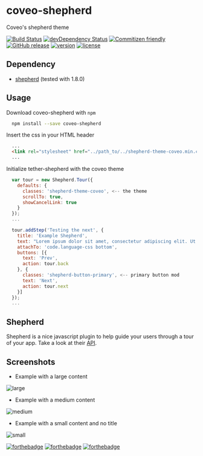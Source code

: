 # coveo-shepherd

Coveo's shepherd theme


[![Build Status](https://travis-ci.org/coveo/coveo-shepherd.svg?branch=master)](https://travis-ci.org/coveo/coveo-shepherd)
[![devDependency Status](https://david-dm.org/coveo/coveo-shepherd/dev-status.svg)](https://david-dm.org/coveo/coveo-shepherd#info=devDependencies)
[![Commitizen friendly](https://img.shields.io/badge/commitizen-friendly-brightgreen.svg)](http://commitizen.github.io/cz-cli/)
[![GitHub release](https://img.shields.io/github/release/coveo/coveo-shepherd.svg)](https://github.com/coveo/coveo-shepherd/releases/)
[![version](https://img.shields.io/npm/v/coveo-shepherd.svg)](https://www.npmjs.org/package/coveo-shepherd)
[![license](https://img.shields.io/github/license/coveo/coveo-shepherd.svg)](https://github.com/coveo/coveo-shepherd/blob/master/LICENSE)


## Dependency

- [shepherd](https://github.com/HubSpot/shepherd) (tested with 1.8.0)

## Usage

Download coveo-shepherd with `npm`

```sh
  npm install --save coveo-shepherd
```

Insert the css in your HTML header

```html
  ...
  <link rel="stylesheet" href="../path_to/../shepherd-theme-coveo.min.css">
  ...
```

Initialize tether-shepherd with the coveo theme

```js
  var tour = new Shepherd.Tour({
    defaults: {
      classes: 'shepherd-theme-coveo', <-- the theme
      scrollTo: true,
      showCancelLink: true
    }
  });
  ...

  tour.addStep('Testing the next', {
    title: 'Example Shepherd',
    text: "Lorem ipsum dolor sit amet, consectetur adipiscing elit. Ut laoreet quam et ante aliquam, et sagittis ipsum sagittis. Nulla sed luctus arcu.<br/><br/>Donec tincidunt elementum euismod. Praesent pulvinar aliquam dui, sit amet tempus est convallis vel. Quisque consectetur ullamcorper tincidunt. Integer enim urna, facilisis vel imperdiet vitae, maximus quis nisi.",
    attachTo: 'code.language-css bottom',
    buttons: [{
      text: 'Prev',
      action: tour.back
    }, {
      classes: 'shepherd-button-primary', <-- primary button mod
      text: 'Next',
      action: tour.next
    }]
  });
  ...
```

## Shepherd

Shepherd is a nice javascript plugin to help guide your users through a tour of your app.
Take a look at their [API](http://github.hubspot.com/shepherd/).

## Screenshots

- Example with a large content

![large](https://raw.github.com/coveo/coveo-shepherd/screenshots/images/large.png)

- Example with a medium content

![medium](https://raw.github.com/coveo/coveo-shepherd/screenshots/images/medium.png)

- Example with a small content and no title

![small](https://raw.github.com/coveo/coveo-shepherd/screenshots/images/small.png)

[![forthebadge](http://forthebadge.com/images/badges/built-with-love.svg)](http://forthebadge.com)
[![forthebadge](http://forthebadge.com/images/badges/built-by-developers.svg)](http://forthebadge.com)
[![forthebadge](http://forthebadge.com/images/badges/uses-css.svg)](http://forthebadge.com)
